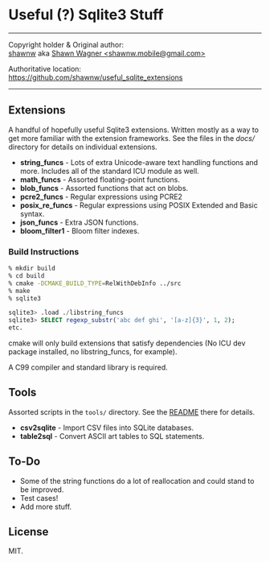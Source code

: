 Useful (?) Sqlite3 Stuff
========================

---
Copyright holder & Original author:
<br>[shawnw](https://github.com/shawnw/) aka
[Shawn Wagner &lt;shawnw.mobile@gmail.com&gt;](mailto:shawnw.mobile@gmail.com)

Authoritative location:<br>
https://github.com/shawnw/useful_sqlite_extensions

---

Extensions
----------

A handful of hopefully useful Sqlite3 extensions. Written mostly as a
way to get more familiar with the extension frameworks. See the files
in the *docs/* directory for details on individual extensions.

* **string_funcs** - Lots of extra Unicode-aware text handling functions
  and more. Includes all of the standard ICU module as well.
* **math_funcs** - Assorted floating-point functions.
* **blob_funcs** - Assorted functions that act on blobs.
* **pcre2_funcs** - Regular expressions using PCRE2
* **posix_re_funcs** - Regular expressions using POSIX Extended and Basic syntax.
* **json_funcs** - Extra JSON functions.
* **bloom_filter1** - Bloom filter indexes.

### Build Instructions ###

~~~sh
% mkdir build
% cd build
% cmake -DCMAKE_BUILD_TYPE=RelWithDebInfo ../src
% make
% sqlite3
~~~
~~~sql
sqlite3> .load ./libstring_funcs
sqlite3> SELECT regexp_substr('abc def ghi', '[a-z]{3}', 1, 2);
etc.
~~~

cmake will only build extensions that satisfy dependencies (No ICU dev
package installed, no libstring_funcs, for example).

A C99 compiler and standard library is required.

Tools
-----

Assorted scripts in the `tools/` directory. See the
[README](tools/README.md) there for details.

* **csv2sqlite** - Import CSV files into SQLite databases.
* **table2sql** - Convert ASCII art tables to SQL statements.

To-Do
-----

* Some of the string functions do a lot of reallocation and could
  stand to be improved.
* Test cases!
* Add more stuff.

License
-------

MIT.
